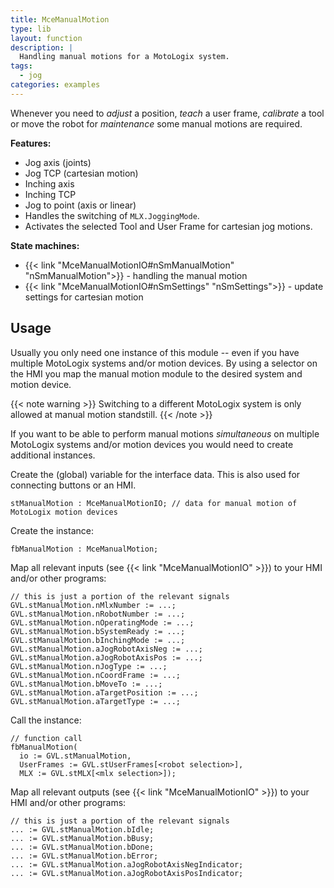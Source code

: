 ```yaml
---
title: MceManualMotion
type: lib
layout: function
description: |
  Handling manual motions for a MotoLogix system.
tags:
  - jog
categories: examples
---
```


Whenever you need to *adjust* a position, *teach* a user frame,
*calibrate* a tool or move the robot for *maintenance* some manual
motions are required.

**Features:**

- Jog axis (joints)
- Jog TCP (cartesian motion)
- Inching axis
- Inching TCP
- Jog to point (axis or linear)
- Handles the switching of `MLX.JoggingMode`.
- Activates the selected Tool and User Frame for cartesian jog motions.

**State machines:**

- {{< link "MceManualMotionIO#nSmManualMotion" "nSmManualMotion">}} - handling
  the manual motion
- {{< link "MceManualMotionIO#nSmSettings" "nSmSettings">}} - update settings
  for cartesian motion

## Usage

Usually you only need one instance of this module -- even if you have multiple
MotoLogix systems and/or motion devices.
By using a selector on the HMI you map the manual motion module to the desired
system and motion device.

{{< note warning >}}
Switching to a different MotoLogix system is only allowed at manual motion
standstill.
{{< /note >}}

If you want to be able to perform manual motions *simultaneous* on multiple
MotoLogix systems and/or motion devices you would need to create additional
instances.

Create the (global) variable for the interface data.
This is also used for connecting buttons or an HMI.

```iecst
stManualMotion : MceManualMotionIO; // data for manual motion of MotoLogix motion devices
```

Create the instance:

```iecst
fbManualMotion : MceManualMotion;
```

Map all relevant inputs (see {{< link "MceManualMotionIO" >}})
to your HMI and/or other programs:

```iecst
// this is just a portion of the relevant signals
GVL.stManualMotion.nMlxNumber := ...;
GVL.stManualMotion.nRobotNumber := ...;
GVL.stManualMotion.nOperatingMode := ...;
GVL.stManualMotion.bSystemReady := ...;
GVL.stManualMotion.bInchingMode := ...;
GVL.stManualMotion.aJogRobotAxisNeg := ...;
GVL.stManualMotion.aJogRobotAxisPos := ...;
GVL.stManualMotion.nJogType := ...;
GVL.stManualMotion.nCoordFrame := ...;
GVL.stManualMotion.bMoveTo := ...;
GVL.stManualMotion.aTargetPosition := ...;
GVL.stManualMotion.aTargetType := ...;
```

Call the instance:

```iecst
// function call
fbManualMotion(
  io := GVL.stManualMotion,
  UserFrames := GVL.stUserFrames[<robot selection>],
  MLX := GVL.stMLX[<mlx selection>]);
```

Map all relevant outputs (see {{< link "MceManualMotionIO" >}})
to your HMI and/or other programs:

```iecst
// this is just a portion of the relevant signals
... := GVL.stManualMotion.bIdle;
... := GVL.stManualMotion.bBusy;
... := GVL.stManualMotion.bDone;
... := GVL.stManualMotion.bError;
... := GVL.stManualMotion.aJogRobotAxisNegIndicator;
... := GVL.stManualMotion.aJogRobotAxisPosIndicator;
```
